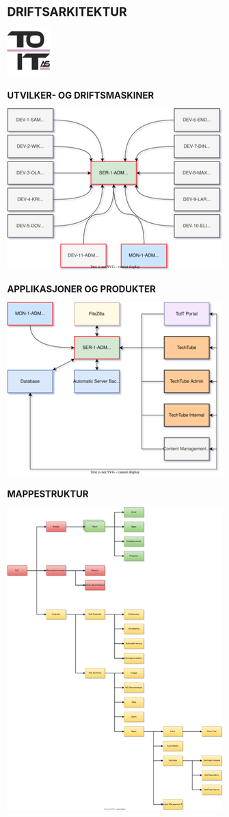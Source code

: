
# DRIFTSARKITEKTUR

<img src="Logo1.svg" alt="" title="" width="100"/>


## UTVILKER- OG DRIFTSMASKINER

<img src="PC-er.svg" alt="" title="" width="700"/>


## APPLIKASJONER OG PRODUKTER

<img src="Applikasjoner-og-Produkter.svg" alt="" title="" width="750"/>


## MAPPESTRUKTUR

<img src="Filestructure.svg" alt="" title="" width="1250"/>